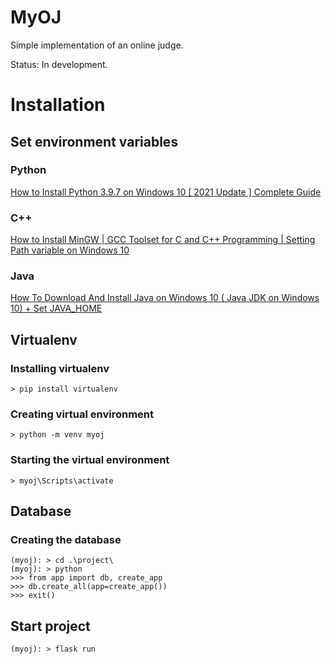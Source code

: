 # MyOJ

Simple implementation of an online judge. 

Status: In development.

# Installation

## Set environment variables

### Python
[How to Install Python 3.9.7 on Windows 10 [ 2021 Update ] Complete Guide](https://www.youtube.com/watch?v=uSVl7gRXP80)

### C++
[How to Install MinGW | GCC Toolset for C and C++ Programming | Setting Path variable on Windows 10](https://www.youtube.com/watch?v=guM4XS43m4I)

### Java
[How To Download And Install Java on Windows 10 ( Java JDK on Windows 10) + Set JAVA_HOME](https://www.youtube.com/watch?v=_YmuR4aw9pM)

## Virtualenv

### Installing virtualenv
```
> pip install virtualenv
```

### Creating virtual environment
```
> python -m venv myoj
```

### Starting the virtual environment
```
> myoj\Scripts\activate
```

## Database

### Creating the database
```
(myoj): > cd .\project\
(myoj): > python
>>> from app import db, create_app
>>> db.create_all(app=create_app())
>>> exit()
```

## Start project
```
(myoj): > flask run
```